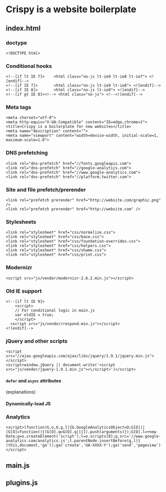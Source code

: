 # Crispy is a website boilerplate

## index.html

### doctype

    <!DOCTYPE html>

### Conditional hooks

    <!--[if lt IE 7]>    <html class="no-js lt-ie9 lt-ie8 lt-ie7"> <![endif]-->
    <!--[if IE 7]>       <html class="no-js lt-ie9 lt-ie8"> <![endif]-->
    <!--[if IE 8]>       <html class="no-js lt-ie9"> <![endif]-->
    <!--[if gt IE 8]><!--> <html class="no-js"> <!--<![endif]-->

### Meta tags

    <meta charset="utf-8">
    <meta http-equiv="X-UA-Compatible" content="IE=edge,chrome=1">
    <title>Crispy is a boilerplate for new websites</title>
    <meta name="description" content="">
    <meta name="viewport" content="width=device-width, initial-scale=1, maximum-scale=1.0">

### DNS prefetching

    <link rel="dns-prefetch" href="//fonts.googleapis.com">
    <link rel="dns-prefetch" href="//google-analytics.com">
    <link rel="dns-prefetch" href="//www.google-analytics.com">
    <link rel="dns-prefetch" href="//platform.twitter.com">

### Site and file prefetch/prerender

    <link rel="prefetch prerender" href="http://website.com/graphic.png" />
    <link rel="prefetch prerender" href="http://website.com" />

### Stylesheets

    <link rel="stylesheet" href="css/normalize.css">
    <link rel="stylesheet" href="css/base.css">
    <link rel="stylesheet" href="css/foundation-overrides.css">
    <link rel="stylesheet" href="css/helpers.css">
    <link rel="stylesheet" href="css/shame.css">
    <link rel="stylesheet" href="css/print.css">

### Modernizr

    <script src="js/vendor/modernizr-2.6.2.min.js"></script>

### Old IE support

    <!--[if lt IE 9]>
    	<script>
        // For conditional logic in main.js
        var oldIE = true;
    	</script>
      <script src="js/vendor/respond.min.js"></script>
    <![endif]-->

### jQuery and other scripts

    <script src="//ajax.googleapis.com/ajax/libs/jquery/1.9.1/jquery.min.js"></script>
    <script>window.jQuery || document.write('<script src="js/vendor/jquery-1.9.1.min.js"><\/script>')</script>

#### `defer` and `async` attributes

(explanations)

#### Dynamically-load JS

### Analytics

    <script>(function(G,o,O,g,l){G.GoogleAnalyticsObject=O;G[O]||(G[O]=function(){(G[O].q=G[O].q||[]).push(arguments)});G[O].l=+new Date;g=o.createElement('script'),l=o.scripts[0];g.src='//www.google-analytics.com/analytics.js';l.parentNode.insertBefore(g,l)}(this,document,'ga'));ga('create','UA-XXXX-Y');ga('send','pageview')</script>

## main.js

## plugins.js
